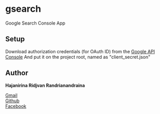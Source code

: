 # gsearch

Google Search Console App

## Setup

Download authorization credentials (for OAuth ID) from the [Google API Console](https://console.developers.google.com/apis/credentials)
And put it on the project root, named as "client_secret.json"

## Author

**Hajanirina Ridjvan Randrianandraina**

[Gmail](mailto:darijavan@gmail.com)<br>
[Github](https://github.com/darijavan)<br>
[Facebook](https://facebook.com/ridjvan.hajanirina)<br>
